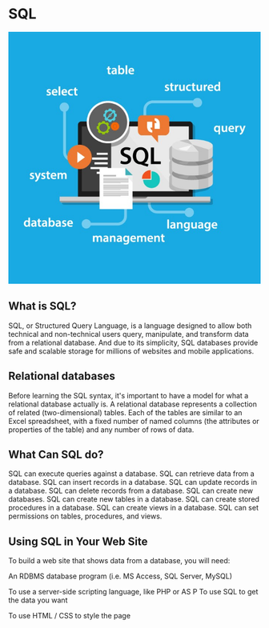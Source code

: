 # SQL 

![float](img/class-07/SQL-server.jpg)

## What is SQL?

SQL, or Structured Query Language, is a language designed to allow both technical and non-technical users query, manipulate, and transform data from a relational database. And due to its simplicity, SQL databases provide safe and scalable storage for millions of websites and mobile applications.

## Relational databases

Before learning the SQL syntax, it's important to have a model for what a relational database actually is. A relational database represents a collection of related (two-dimensional) tables. Each of the tables are similar to an Excel spreadsheet, with a fixed number of named columns (the attributes or properties of the table) and any number of rows of data.

## What Can SQL do?

SQL can execute queries against a database.
SQL can retrieve data from a database.
SQL can insert records in a database.
SQL can update records in a database.
SQL can delete records from a database.
SQL can create new databases.
SQL can create new tables in a database.
SQL can create stored procedures in a database.
SQL can create views in a database.
SQL can set permissions on tables, procedures, and views.

## Using SQL in Your Web Site

To build a web site that shows data from a database, you will need:

An RDBMS database program (i.e. MS Access, SQL Server, MySQL)

To use a server-side scripting language, like PHP or AS
P
To use SQL to get the data you want

To use HTML / CSS to style the page